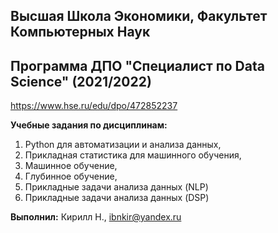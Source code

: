## Высшая Школа Экономики, Факультет Компьютерных Наук
## Программа ДПО "Специалист по Data Science" (2021/2022)

https://www.hse.ru/edu/dpo/472852237

__Учебные задания по дисциплинам:__
1. Python для автоматизации и анализа данных,
2. Прикладная статистика для машинного обучения,
3. Машинное обучение,
4. Глубинное обучение,
5. Прикладные задачи анализа данных (NLP)
6. Прикладные задачи анализа данных (DSP)

__Выполнил:__ Кирилл Н., ibnkir@yandex.ru
